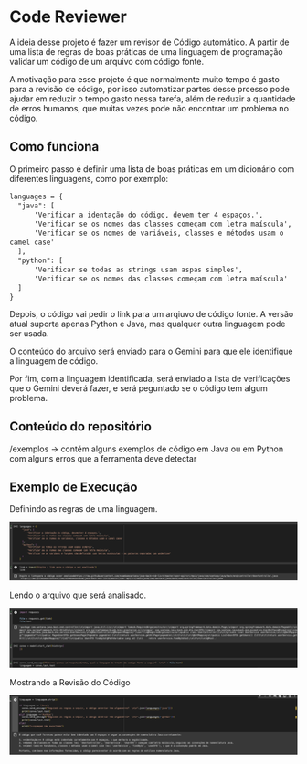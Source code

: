 # Code Reviewer

A ideia desse projeto é fazer um revisor de Código automático. A partir de uma lista de regras de boas práticas de uma linguagem de programação validar um código de um arquivo com código fonte.

A motivação para esse projeto é que normalmente muito tempo é gasto para a revisão de código, por isso automatizar partes desse prcesso pode ajudar em reduzir o tempo gasto nessa tarefa, além de reduzir a quantidade de erros humanos, que muitas vezes pode não encontrar um problema no código.

## Como funciona

O primeiro passo é definir uma lista de boas práticas em um dicionário com diferentes linguagens, como por exemplo:

```
languages = {
  "java": [
      'Verificar a identação do código, devem ter 4 espaços.',
      'Verificar se os nomes das classes começam com letra maíscula',
      'Verificar se os nomes de variáveis, classes e métodos usam o camel case'
  ],
  "python": [
      'Verificar se todas as strings usam aspas simples',
      'Verificar se os nomes das classes começam com letra maíscula'
  ]
}
```

Depois, o código vai pedir o link para um arqiuvo de código fonte. A versão atual suporta apenas Python e Java, mas qualquer outra linguagem pode ser usada.

O conteúdo do arquivo será enviado para o Gemini para que ele identifique a linguagem de código.

Por fim, com a linguagem identificada, será enviado a lista de verificações que o Gemini deverá fazer, e será peguntado se o código tem algum problema.

## Conteúdo do repositório

/exemplos -> contém alguns exemplos de código em Java ou em Python com alguns erros que a ferramenta deve detectar

## Exemplo de Execução

Definindo as regras de uma linguagem.

![Regras das Linguagens](images/regras.png?raw=true "Regras das Linguagens")

Lendo o arquivo que será analisado.

![Lendo o Arquivo](images/arquivos.png?raw=true "Lendo o Arquivo")

Mostrando a Revisão do Código

![Revisão do Código](images/revisao.png?raw=true "Revisão do Código")
